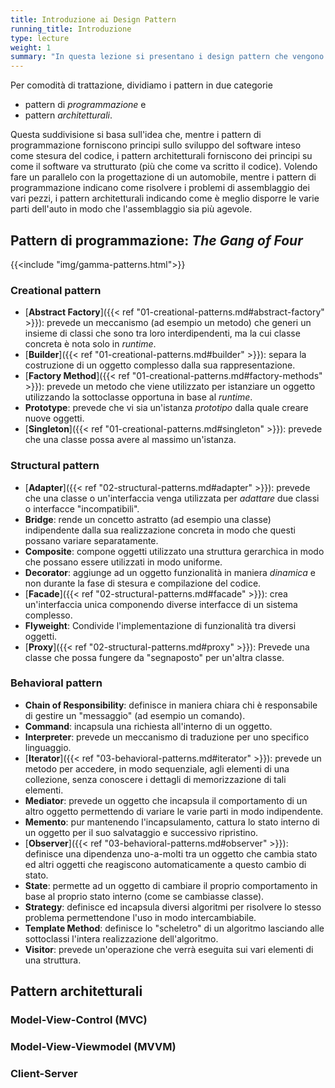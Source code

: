 ```yaml
---
title: Introduzione ai Design Pattern
running_title: Introduzione
type: lecture
weight: 1
summary: "In questa lezione si presentano i design pattern che vengono affrontati in questo modulo. Pur non rappresentando una lista esaustiva, i pattern qui menzionati (trattati in dettaglio nelle seguenti lezioni) coprono un significativo numero di situazioni di progettazione software."
---
```


Per comodità di trattazione, dividiamo i pattern in due categorie
* pattern di *programmazione* e
* pattern *architetturali*.

Questa suddivisione si basa sull'idea che, mentre i pattern di programmazione
forniscono principi sullo sviluppo del software inteso come stesura del codice,
i pattern architetturali forniscono dei principi su come il software va
strutturato (più che come va scritto il codice). Volendo fare un parallelo con
la progettazione di un automobile, mentre i pattern di programmazione indicano
come risolvere i problemi di assemblaggio dei vari pezzi, i pattern architetturali
indicando come è meglio disporre le varie parti dell'auto in modo che l'assemblaggio
sia più agevole.

## Pattern di programmazione: *The Gang of Four*

{{<include "img/gamma-patterns.html">}}

### Creational pattern

* [**Abstract Factory**]({{< ref "01-creational-patterns.md#abstract-factory" >}}):
prevede un meccanismo (ad esempio un metodo) che generi un insieme di classi che
sono tra loro interdipendenti, ma la cui classe concreta è nota solo in *runtime*.
* [**Builder**]({{< ref "01-creational-patterns.md#builder" >}}): separa la
costruzione di un oggetto complesso dalla sua rappresentazione.
* [**Factory Method**]({{< ref "01-creational-patterns.md#factory-methods" >}}):
prevede un metodo che viene utilizzato per istanziare un oggetto utilizzando la
sottoclasse opportuna in base al *runtime*.
* **Prototype**: prevede che vi sia un'istanza *prototipo* dalla quale creare
nuove oggetti. 
* [**Singleton**]({{< ref "01-creational-patterns.md#singleton" >}}): prevede che
 una classe possa avere al massimo un'istanza.

### Structural pattern
* [**Adapter**]({{< ref "02-structural-patterns.md#adapter" >}}): prevede che una
classe o un'interfaccia venga utilizzata per *adattare* due classi o interfacce
"incompatibili".
* **Bridge**: rende un concetto astratto (ad esempio una classe) indipendente
dalla sua realizzazione concreta in modo che questi possano variare separatamente.
* **Composite**: compone
oggetti utilizzato una struttura gerarchica in modo che possano essere utilizzati
in modo uniforme.
* **Decorator**: aggiunge ad un oggetto funzionalità in maniera *dinamica* e non
durante la fase di stesura e compilazione del codice.
* [**Facade**]({{< ref "02-structural-patterns.md#facade" >}}): crea un'interfaccia
unica componendo diverse interfacce di un sistema complesso.
* **Flyweight**: Condivide l'implementazione di funzionalità tra diversi oggetti.
* [**Proxy**]({{< ref "02-structural-patterns.md#proxy" >}}): Prevede una classe
che possa fungere da "segnaposto" per un'altra classe.

### Behavioral pattern
* **Chain of Responsibility**: definisce in maniera chiara chi è responsabile di
gestire un "messaggio" (ad esempio un comando).
* **Command**: incapsula una richiesta all'interno di un oggetto.
* **Interpreter**: prevede un meccanismo di traduzione per uno specifico linguaggio.
* [**Iterator**]({{< ref "03-behavioral-patterns.md#iterator" >}}): prevede un
metodo per accedere, in modo sequenziale, agli elementi di una collezione, senza
conoscere i dettagli di memorizzazione di tali elementi.
* **Mediator**: prevede un oggetto che incapsula il comportamento di un altro
oggetto permettendo di variare le varie parti in modo indipendente.
* **Memento**: pur mantenendo l'incapsulamento, cattura lo stato interno di un
oggetto per il suo salvataggio e successivo ripristino.
* [**Observer**]({{< ref "03-behavioral-patterns.md#observer" >}}): definisce una
dipendenza uno-a-molti tra un oggetto che cambia stato ed altri oggetti che
reagiscono automaticamente a questo cambio di stato.
* **State**: permette ad un oggetto di cambiare il proprio comportamento in base
al proprio stato interno (come se cambiasse classe).
* **Strategy**: definisce ed incapsula diversi algoritmi per risolvere lo stesso
problema permettendone l'uso in modo intercambiabile.
* **Template Method**: definisce lo "scheletro" di un algoritmo lasciando alle
sottoclassi l'intera realizzazione dell'algoritmo.
* **Visitor**: prevede un'operazione che verrà eseguita sui vari elementi di una
struttura.

## Pattern architetturali

### Model-View-Control (MVC)

### Model-View-Viewmodel (MVVM)

### Client-Server